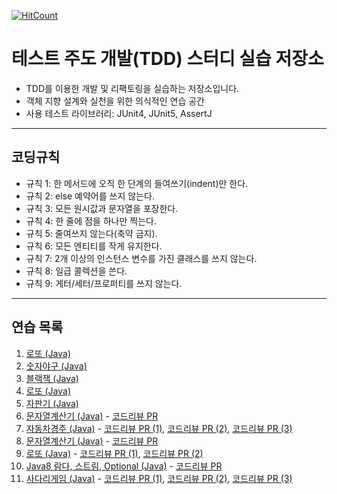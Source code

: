 [![HitCount](http://hits.dwyl.io/sogoagain/tdd-exercises.svg)](http://hits.dwyl.io/sogoagain/tdd-exercises)
# 테스트 주도 개발(TDD) 스터디 실습 저장소

- TDD를 이용한 개발 및 리팩토링을 실습하는 저장소입니다.
- 객체 지향 설계와 실천을 위한 의식적인 연습 공간
- 사용 테스트 라이브러리: JUnit4, JUnit5, AssertJ 

---

## 코딩규칙
- 규칙 1: 한 메서드에 오직 한 단계의 들여쓰기(indent)만 한다.
- 규칙 2: else 예약어를 쓰지 않는다.
- 규칙 3: 모든 원시값과 문자열을 포장한다.
- 규칙 4: 한 줄에 점을 하나만 찍는다.
- 규칙 5: 줄여쓰지 않는다(축약 금지).
- 규칙 6: 모든 엔티티를 작게 유지한다.
- 규칙 7: 2개 이상의 인스턴스 변수를 가진 클래스를 쓰지 않는다.
- 규칙 8: 일급 콜렉션을 쓴다.
- 규칙 9: 게터/세터/프로퍼티를 쓰지 않는다.

---

## 연습 목록

1. [로또 (Java)](https://github.com/sogoagain/tdd-exercises/tree/master/01-lotto)
2. [숫자야구 (Java)](https://github.com/sogoagain/tdd-exercises/tree/master/02-NumberBaseball)
3. [블랙잭 (Java)](https://github.com/sogoagain/tdd-exercises/tree/master/03-BlackJack)
4. [로또 (Java)](https://github.com/sogoagain/tdd-exercises/tree/master/04-Lotto)
5. [자판기 (Java)](https://github.com/sogoagain/tdd-exercises/tree/master/05-VendingMachine)
6. [문자열계산기 (Java)](https://github.com/sogoagain/tdd-exercises/tree/master/06-Calculator) - [코드리뷰 PR](https://github.com/next-step/java-racingcar/pull/254)
7. [자동차경주 (Java)](https://github.com/sogoagain/tdd-exercises/tree/master/07-CarRacing) - [코드리뷰 PR (1)](https://github.com/next-step/java-racingcar/pull/279), [코드리뷰 PR (2)](https://github.com/next-step/java-racingcar/pull/301), [코드리뷰 PR (3)](https://github.com/next-step/java-racingcar/pull/333)
8. [문자열계산기 (Java)](https://github.com/sogoagain/tdd-exercises/tree/master/08-Calculator) - [코드리뷰 PR](https://github.com/next-step/java-lotto/pull/183)
9. [로또 (Java)](https://github.com/sogoagain/tdd-exercises/tree/master/09-Lotto) - [코드리뷰 PR (1)](https://github.com/next-step/java-lotto/pull/266), [코드리뷰 PR (2)](https://github.com/next-step/java-lotto/pull/268)
10. [Java8 람다, 스트림, Optional (Java)](https://github.com/sogoagain/tdd-exercises/tree/master/10-java8) - [코드리뷰 PR](https://github.com/next-step/java-ladder/pull/206)
11. [사다리게임 (Java)](https://github.com/sogoagain/tdd-exercises/tree/master/11-Ladder) - [코드리뷰 PR (1)](https://github.com/next-step/java-ladder/pull/210), [코드리뷰 PR (2)](https://github.com/next-step/java-ladder/pull/225), [코드리뷰 PR (3)](https://github.com/next-step/java-ladder/pull/238)
